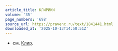 ```yaml
---
article_title: КЛИРИКИ
volume: '35'
page_numbers: '698'
source_url: https://pravenc.ru/text/1841441.html
downloaded_at: '2025-10-13T14:50:51Z'
---
```


- см. [Клир](https://pravenc.ru/text/Клир.html).
